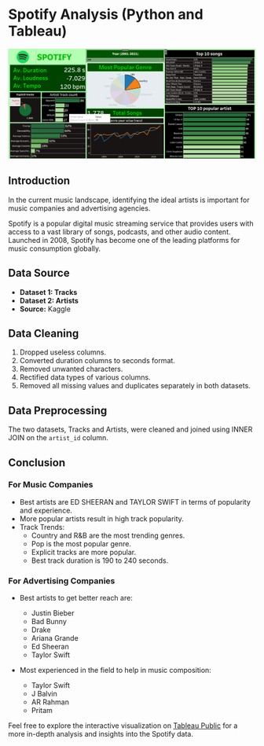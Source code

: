 # Spotify Analysis (Python and Tableau)

![Project Logo](dashboard.png)

## Introduction

In the current music landscape, identifying the ideal artists is important for music companies and advertising agencies.

Spotify is a popular digital music streaming service that provides users with access to a vast library of songs, podcasts, and other audio content. Launched in 2008, Spotify has become one of the leading platforms for music consumption globally.

## Data Source

- **Dataset 1: Tracks**
- **Dataset 2: Artists**
- **Source:** Kaggle

## Data Cleaning

1. Dropped useless columns.
2. Converted duration columns to seconds format.
3. Removed unwanted characters.
4. Rectified data types of various columns.
5. Removed all missing values and duplicates separately in both datasets.

## Data Preprocessing

The two datasets, Tracks and Artists, were cleaned and joined using INNER JOIN on the `artist_id` column.

## Conclusion

### For Music Companies

- Best artists are ED SHEERAN and TAYLOR SWIFT in terms of popularity and experience.
- More popular artists result in high track popularity.
- Track Trends:
  - Country and R&B are the most trending genres.
  - Pop is the most popular genre.
  - Explicit tracks are more popular.
  - Best track duration is 190 to 240 seconds.

### For Advertising Companies

- Best artists to get better reach are:
  - Justin Bieber
  - Bad Bunny
  - Drake
  - Ariana Grande
  - Ed Sheeran
  - Taylor Swift

- Most experienced in the field to help in music composition:
  - Taylor Swift
  - J Balvin
  - AR Rahman
  - Pritam

Feel free to explore the interactive visualization on [Tableau Public](https://public.tableau.com/views/SpotifyDashboard_17063687241900/Dashboard2?:language=en-US&:display_count=n&:origin=viz_share_link) for a more in-depth analysis and insights into the Spotify data.
